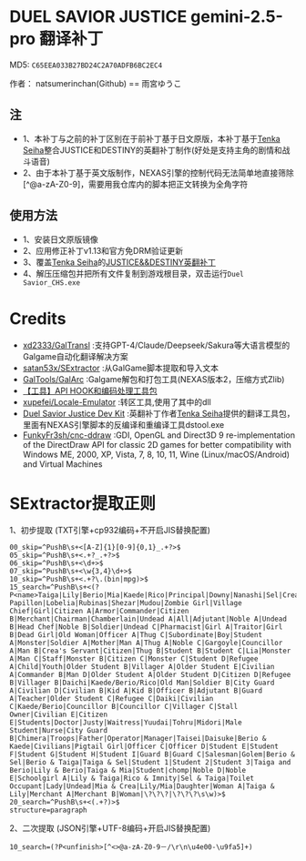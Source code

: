 # DUEL SAVIOR JUSTICE gemini-2.5-pro 翻译补丁

MD5: `C65EEA033B27BD24C2A70ADFB6BC2EC4`

作者： natsumerinchan(Github) == 雨宮ゆうこ

## 注
- 1、本补丁与之前的补丁区别在于前补丁基于日文原版，本补丁基于[Tenka Seiha](http://games.seiha.org/)整合JUSTICE和DESTINY的英翻补丁制作(好处是支持主角的剧情和战斗语音)
- 2、由于本补丁基于英文版制作，NEXAS引擎的控制代码无法简单地直接筛除[^@a-zA-Z0-9]，需要用我仓库内的脚本把正文转换为全角字符

## 使用方法
- 1、安装日文原版镜像
- 2、应用修正补丁v1.13和官方免DRM验证更新
- 3、覆盖[Tenka Seiha](https://tenka.seiha.org/)的[JUSTICE&&DESTINY英翻补丁](http://games.seiha.org/patches2/ds/)
- 4、解压压缩包并把所有文件复制到游戏根目录，双击运行`Duel Savior_CHS.exe`

# Credits

- [xd2333/GalTransl](https://github.com/xd2333/GalTransl.git) :支持GPT-4/Claude/Deepseek/Sakura等大语言模型的Galgame自动化翻译解决方案
- [satan53x/SExtractor](https://github.com/satan53x/SExtractor.git) :从GalGame脚本提取和导入文本
- [GalTools/GalArc](https://github.com/GalTools/GalArc.git) :Galgame解包和打包工具(NEXAS版本2，压缩方式Zlib)
- [【工具】API HOOK和编码处理工具包](https://www.ai2.moe/topic/29225-【工具】api-hook和编码处理工具包)
- [xupefei/Locale-Emulator](https://github.com/xupefei/Locale-Emulator.git) :转区工具,使用了其中的dll
- [Duel Savior Justice Dev Kit](http://tenka.seiha.org/images2019/dsj/DuelSavior_SDK.rar) :英翻补丁作者[Tenka Seiha](https://tenka.seiha.org/)提供的翻译工具包，里面有NEXAS引擎脚本的反编译和重编译工具dstool.exe
- [FunkyFr3sh/cnc-ddraw](https://github.com/FunkyFr3sh/cnc-ddraw.git) :GDI, OpenGL and Direct3D 9 re-implementation of the DirectDraw API for classic 2D games for better compatibility with Windows ME, 2000, XP, Vista, 7, 8, 10, 11, Wine (Linux/macOS/Android) and Virtual Machines

# SExtractor提取正则
1、初步提取
(TXT引擎+cp932编码+不开启JIS替换配置)
```
00_skip=^PushB\s+<[A-Z]{1}[0-9]{0,1}_.+?>$
05_skip=^PushB\s+<.+?_.+?>$
06_skip=^PushB\s+<\d+>$
07_skip=^PushB\s+<\w{3,4}\d+>$
10_skip=^PushB\s+<.+?\.(bin|mpg)>$
15_search=^PushB\s+<(?P<name>Taiga|Lily|Berio|Mia|Kaede|Rico|Principal|Downy|Nanashi|Sel|Crea|Dahlia|Imnity|Black Papillon|Lobelia|Rubinas|Shezar|Mudou|Zombie Girl|Village Chief|Girl|Citizen A|Armor|Commander|Citizen B|Merchant|Chairman|Chamberlain|Undead A|All|Adjutant|Noble A|Undead B|Head Chef|Noble B|Soldier|Undead C|Pharmacist|Girl A|Traitor|Girl B|Dead Girl|Old Woman|Officer A|Thug C|Subordinate|Boy|Student A|Monster|Soldier A|Mother|Man A|Thug A|Noble C|Gargoyle|Councillor A|Man B|Crea's Servant|Citizen|Thug B|Student B|Student C|Lia|Monster A|Man C|Staff|Monster B|Citizen C|Monster C|Student D|Refugee A|Child|Youth|Older Student B|Villager A|Older Student E|Civilian A|Commander B|Man D|Older Student A|Older Student D|Citizen D|Refugee B|Villager B|Daichi|Kaede/Berio/Rico|Old Man|Soldier B|City Guard A|Civilian D|Civilian B|Kid A|Kid B|Officer B|Adjutant B|Guard A|Teacher|Older Student C|Refugee C|Daiki|Civilian C|Kaede/Berio|Councillor B|Councillor C|Villager C|Stall Owner|Civilian E|Citizen E|Students|Doctor|Justy|Waitress|Yuudai|Tohru|Midori|Male Student|Nurse|City Guard B|Chimera|Troops|Father|Operator|Manager|Taisei|Daisuke|Berio & Kaede|Civilians|Pigtail Girl|Officer C|Officer D|Student E|Student F|Student G|Student H|Student I|Guard B|Guard C|Salesman|Golem|Berio & Sel|Berio & Taiga|Taiga & Sel|Student 1|Student 2|Student 3|Taiga and Berio|Lily & Berio|Taiga & Mia|Student|chomp|Noble D|Noble E|Schoolgirl A|Lily & Taiga|Rico & Imnity|Sel & Taiga|Toilet Occupant|Lady|Undead|Mia & Crea|Lily/Mia|Daughter|Woman A|Taiga & Lily|Merchant A|Merchant B|Woman|\?\?\?|\?\?\?\s\w)>$
20_search=^PushB\s+<(.+?)>$
structure=paragraph
```

2、二次提取
(JSON引擎+UTF-8编码+开启JIS替换配置)
```
10_search=(?P<unfinish>[^<>@a-zA-Z0-9－/\r\n\u4e00-\u9fa5]+)
```
